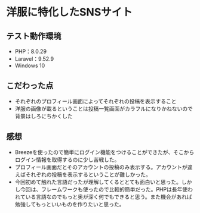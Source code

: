 <h1>洋服に特化したSNSサイト</h1>

<h2>テスト動作環境</h2>
<ul>
<li>PHP：8.0.29</li>
<li>Laravel：9.52.9</li>
<li>Windows 10</li>
</ul>

<h2>こだわった点</h2>
<ul>
    <li>それぞれのプロフィール画面によってそれぞれの投稿を表示すること</li>
    <li>洋服の画像が載るということは投稿一覧画面がカラフルになりかねないので背景はしろにちかくした</li>
</ul>

<h2>感想</h2>
<ul>
<li>Breezeを使ったので簡単にログイン機能をつけることができたが、そこからログイン情報を取得するのに少し苦戦した。</li>
<li>プロフィール画面だとそのアカウントの投稿のみ表示する。アカウントが違えばそれぞれの投稿を表示するということが難しかった。</li>
<li>今回初めて触れた言語だったが理解してくるととても面白いと思った。しかし今回は、フレームワークも使ったので比較的簡単だった。PHPは長年使われている言語なのでもっと奥が深く何でもできると思う。また機会があれば勉強してもっといいものを作りたいと思った。</li>
</ul>
